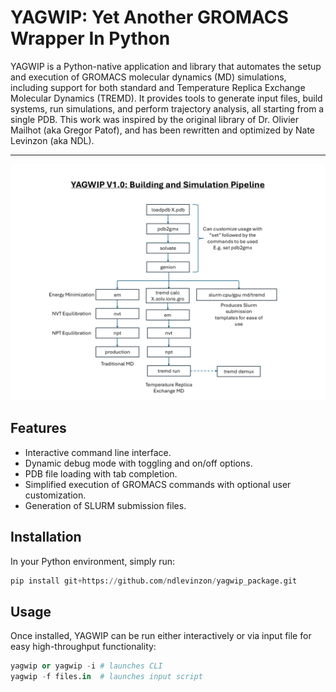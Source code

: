 # YAGWIP: Yet Another GROMACS Wrapper In Python

YAGWIP is a Python-native application and library that automates the setup and execution of GROMACS molecular dynamics (MD) simulations, including support for both standard and Temperature Replica Exchange Molecular Dynamics (TREMD). It provides tools to generate input files, build systems, run simulations, and perform trajectory analysis, all starting from a single PDB.
This work was inspired by the original library of Dr. Olivier Mailhot (aka Gregor Patof), and has been rewritten and optimized by Nate Levinzon (aka NDL).

---

![YAGWIP building and simulation pipeline](docs/yagwip1.0_build_sim.PNG)
 
## Features
- Interactive command line interface.
- Dynamic debug mode with toggling and on/off options.
- PDB file loading with tab completion.
- Simplified execution of GROMACS commands with optional user customization.
- Generation of SLURM submission files.

## Installation
In your Python environment, simply run:
```python
pip install git+https://github.com/ndlevinzon/yagwip_package.git
```

## Usage
Once installed, YAGWIP can be run either interactively or via input file for easy high-throughput functionality:
```python
yagwip or yagwip -i # launches CLI
yagwip -f files.in  # launches input script
```
